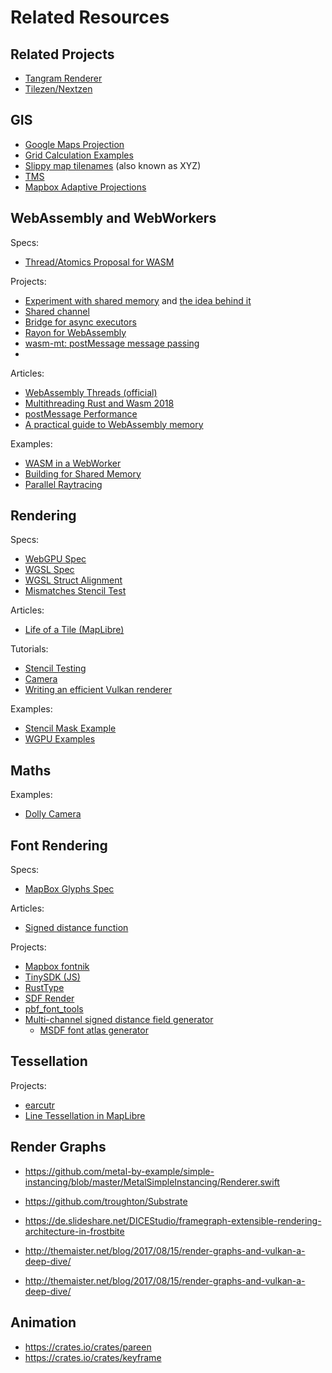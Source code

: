 # Related Resources

## Related Projects

* [Tangram Renderer](https://github.com/tangrams/tangram/)
* [Tilezen/Nextzen](https://www.nextzen.org/)

## GIS
* [Google Maps Projection](https://www.maptiler.com/google-maps-coordinates-tile-bounds-projection)
* [Grid Calculation Examples](https://gist.github.com/maptiler/fddb5ce33ba995d5523de9afdf8ef118)
* [Slippy map tilenames](https://wiki.openstreetmap.org/wiki/Slippy_map_tilenames) (also known as XYZ) 
* [TMS](https://wiki.osgeo.org/wiki/Tile_Map_Service_Specification#TileMap_Diagram)
* [Mapbox Adaptive Projections](https://www.mapbox.com/blog/adaptive-projections)

## WebAssembly and WebWorkers

Specs:

* [Thread/Atomics Proposal for WASM](https://webassembly.github.io/threads/core/bikeshed/#atomic-memory-instructions%E2%91%A2)

Projects:

* [Experiment with shared memory](https://github.com/Ciantic/rust-shared-wasm-experiments) and [the idea behind it](https://github.com/rustwasm/wasm-bindgen/issues/2225)
* [Shared channel](https://github.com/wasm-rs/shared-channel)
* [Bridge for async executors](https://docs.rs/async_executors/latest/async_executors/)
* [Rayon for WebAssembly](https://github.com/GoogleChromeLabs/wasm-bindgen-rayon)
* [wasm-mt: postMessage message passing](https://github.com/w3reality/wasm-mt)
* 
Articles:

* [WebAssembly Threads (official)](https://web.dev/webassembly-threads/)
* [Multithreading Rust and Wasm 2018](https://rustwasm.github.io/2018/10/24/multithreading-rust-and-wasm.html)
* [postMessage Performance](https://surma.dev/things/is-postmessage-slow/)
* [A practical guide to WebAssembly memory](https://radu-matei.com/blog/practical-guide-to-wasm-memory/)

Examples:
* [WASM in a WebWorker](https://rustwasm.github.io/wasm-bindgen/examples/wasm-in-web-worker.html)
* [Building for Shared Memory](https://github.com/rustwasm/wasm-bindgen/blob/main/examples/raytrace-parallel/build.sh)
* [Parallel Raytracing](https://rustwasm.github.io/docs/wasm-bindgen/examples/raytrace.html)

## Rendering

Specs:

* [WebGPU Spec](https://gpuweb.github.io/gpuweb/)
* [WGSL Spec](https://gpuweb.github.io/gpuweb/wgsl/)
* [WGSL Struct Alignment](https://gpuweb.github.io/gpuweb/wgsl/#alignment-and-size)
* [Mismatches Stencil Test](https://github.com/gpuweb/gpuweb/blob/main/design/Pipelines.md#depth-stencil-state)

Articles:

* [Life of a Tile (MapLibre)](https://github.com/maplibre/maplibre-gl-js/blob/main/docs/life-of-a-tile.md)

Tutorials:

* [Stencil Testing](https://learnopengl.com/Advanced-OpenGL/Stencil-testing)
* [Camera](https://learnopengl.com/Getting-started/Camera)
* [Writing an efficient Vulkan renderer](https://zeux.io/2020/02/27/writing-an-efficient-vulkan-renderer/)

Examples:

* [Stencil Mask Example](https://github.com/ruffle-rs/ruffle/blob/master/render/wgpu/src/pipelines.rs#L330)
* [WGPU Examples](https://github.com/gfx-rs/wgpu/blob/ad0c8d4f781aaf9907b5f3a90bc7d00a13c51153/wgpu/examples/README.md)

## Maths

Examples:

* [Dolly Camera](https://github.com/h3r2tic/dolly)

## Font Rendering

Specs:

* [MapBox Glyphs Spec](https://github.com/mapbox/node-fontnik/blob/master/proto/glyphs.proto)

Articles:

* [Signed distance function](https://en.wikipedia.org/wiki/Signed_distance_function)

Projects:

* [Mapbox fontnik](https://github.com/mapbox/node-fontnik/)
* [TinySDK (JS)](https://github.com/mapbox/tiny-sdf)
* [RustType](https://github.com/redox-os/rusttype)
* [SDF Render](https://docs.rs/sdf_glyph_renderer/latest/sdf_glyph_renderer/)
* [pbf_font_tools](https://github.com/stadiamaps/pbf_font_tools)
* [Multi-channel signed distance field generator](https://github.com/Chlumsky/msdfgen)
  * [MSDF font atlas generator ](https://github.com/Chlumsky/msdf-atlas-gen)

## Tessellation

Projects:

* [earcutr](https://github.com/donbright/earcutr)
* [Line Tessellation in MapLibre](https://github.com/maplibre/maplibre-gl-js/blob/main/src/data/bucket/line_bucket.ts)

## Render Graphs

* https://github.com/metal-by-example/simple-instancing/blob/master/MetalSimpleInstancing/Renderer.swift

* https://github.com/troughton/Substrate
* https://de.slideshare.net/DICEStudio/framegraph-extensible-rendering-architecture-in-frostbite
* http://themaister.net/blog/2017/08/15/render-graphs-and-vulkan-a-deep-dive/
* http://themaister.net/blog/2017/08/15/render-graphs-and-vulkan-a-deep-dive/

## Animation

* https://crates.io/crates/pareen
* https://crates.io/crates/keyframe